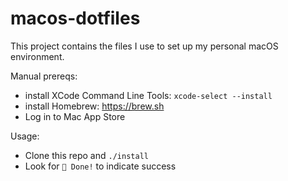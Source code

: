 # macos-dotfiles

This project contains the files I use to set up my personal macOS environment.

Manual prereqs:
- install XCode Command Line Tools: `xcode-select --install`
- install Homebrew: https://brew.sh
- Log in to Mac App Store

Usage:
- Clone this repo and `./install`
- Look for `🎉 Done!` to indicate success
